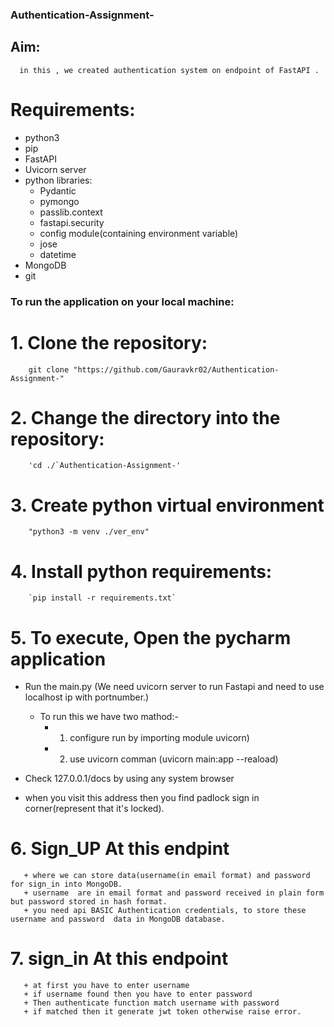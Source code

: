 ### Authentication-Assignment-
   
  
## Aim: 
      in this , we created authentication system on endpoint of FastAPI .
      
# Requirements:

-   python3
-   pip
-   FastAPI
-   Uvicorn server
-   python libraries:
    +   Pydantic
    +   pymongo
    +   passlib.context
    +   fastapi.security
    +   config module(containing environment variable) 
    +   jose
    +   datetime
-   MongoDB
-   git
   
### To run the application on your local machine:
  
  # 1. Clone the repository:
        git clone "https://github.com/Gauravkr02/Authentication-Assignment-"
    
  # 2. Change the directory into the repository:
        'cd ./`Authentication-Assignment-'
       
  # 3. Create python virtual environment
        "python3 -m venv ./ver_env"
   
  # 4. Install python requirements:
        `pip install -r requirements.txt`
        
  # 5. To execute, Open the  pycharm application
     
+  Run the main.py 
          (We need uvicorn server to run Fastapi and  need to use localhost ip with portnumber.)
         
   + To run this we have two mathod:-
        + 1. configure run by importing module uvicorn)
        + 2. use uvicorn comman (uvicorn main:app --reaload)
       
+  Check 127.0.0.1/docs by using any system browser
  
+  when you visit this address then you find padlock sign in corner(represent that it's locked).
   
# 6. Sign_UP  At this endpint
       + where we can store data(username(in email format) and password for sign_in into MongoDB.
       + username  are in email format and password received in plain form but password stored in hash format.
       + you need api BASIC Authentication credentials, to store these username and password  data in MongoDB database.
    
        
# 7. sign_in At this endpoint
       + at first you have to enter username 
       + if username found then you have to enter password
       + Then authenticate function match username with password
       + if matched then it generate jwt token otherwise raise error.
